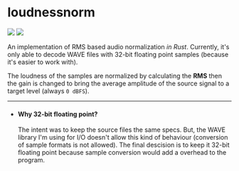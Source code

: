 # loudnessnorm
[![](https://travis-ci.org/nullvideo/loudnessnorm.svg?branch=master)](https://travis-ci.org/nullvideo/loudnessnorm)
[![](https://ci.appveyor.com/api/projects/status/2jk2t1t23d72516f?svg=true)](https://ci.appveyor.com/project/nullvideo/loudnessnorm)

An implementation of RMS based audio normalization *in Rust*. Currently, it's only able to decode WAVE files
with 32-bit floating point samples (because it's easier to work with).

The loudness of the samples are normalized by calculating the **RMS** then the gain is changed to
bring the average amplitude of the source signal to a target level (always `0 dBFS`).

---

- #### Why 32-bit floating point?
  The intent was to keep the source files the same specs. But, the WAVE library I'm using for I/O doesn't allow this kind of
  behaviour (conversion of sample formats is not allowed). The final descision is to keep it 32-bit floating point because
  sample conversion would add a overhead to the program.
